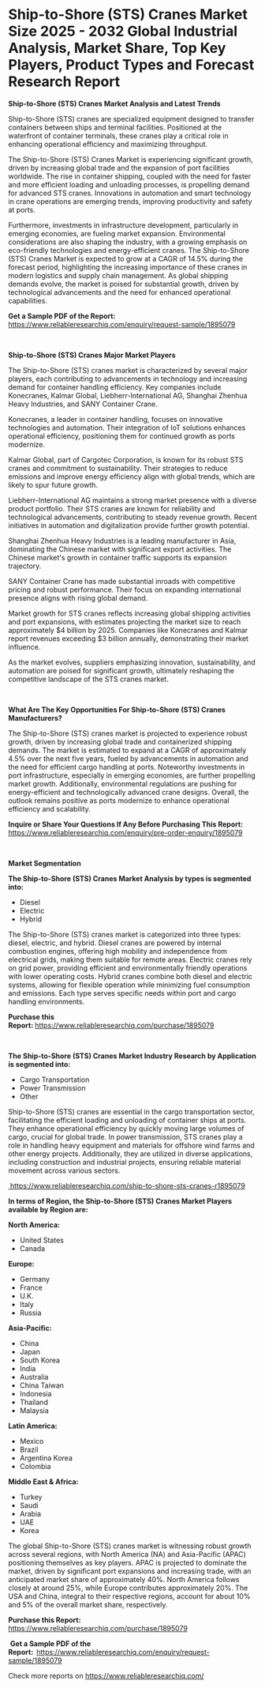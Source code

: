 <p><h1>Ship-to-Shore (STS) Cranes Market Size 2025 - 2032 Global Industrial Analysis, Market Share, Top Key Players, Product Types and Forecast Research Report</h1></p><p><strong>Ship-to-Shore (STS) Cranes Market Analysis and Latest Trends</strong></p>
<p><p>Ship-to-Shore (STS) cranes are specialized equipment designed to transfer containers between ships and terminal facilities. Positioned at the waterfront of container terminals, these cranes play a critical role in enhancing operational efficiency and maximizing throughput. </p><p>The Ship-to-Shore (STS) Cranes Market is experiencing significant growth, driven by increasing global trade and the expansion of port facilities worldwide. The rise in container shipping, coupled with the need for faster and more efficient loading and unloading processes, is propelling demand for advanced STS cranes. Innovations in automation and smart technology in crane operations are emerging trends, improving productivity and safety at ports.</p><p>Furthermore, investments in infrastructure development, particularly in emerging economies, are fueling market expansion. Environmental considerations are also shaping the industry, with a growing emphasis on eco-friendly technologies and energy-efficient cranes. The Ship-to-Shore (STS) Cranes Market is expected to grow at a CAGR of 14.5% during the forecast period, highlighting the increasing importance of these cranes in modern logistics and supply chain management. As global shipping demands evolve, the market is poised for substantial growth, driven by technological advancements and the need for enhanced operational capabilities.</p></p>
<p><strong>Get a Sample PDF of the Report:&nbsp;</strong> <a href="https://www.reliableresearchiq.com/enquiry/request-sample/1895079?utm_campaign=99&utm_medium=2&utm_source=Github&utm_content=ia&utm_term=01032025&utm_id=ship-to-shore-sts-cranes">https://www.reliableresearchiq.com/enquiry/request-sample/1895079</a></p>
<p>&nbsp;</p>
<p><strong>Ship-to-Shore (STS) Cranes Major Market Players</strong></p>
<p><p>The Ship-to-Shore (STS) cranes market is characterized by several major players, each contributing to advancements in technology and increasing demand for container handling efficiency. Key companies include Konecranes, Kalmar Global, Liebherr-International AG, Shanghai Zhenhua Heavy Industries, and SANY Container Crane.</p><p>Konecranes, a leader in container handling, focuses on innovative technologies and automation. Their integration of IoT solutions enhances operational efficiency, positioning them for continued growth as ports modernize.</p><p>Kalmar Global, part of Cargotec Corporation, is known for its robust STS cranes and commitment to sustainability. Their strategies to reduce emissions and improve energy efficiency align with global trends, which are likely to spur future growth.</p><p>Liebherr-International AG maintains a strong market presence with a diverse product portfolio. Their STS cranes are known for reliability and technological advancements, contributing to steady revenue growth. Recent initiatives in automation and digitalization provide further growth potential.</p><p>Shanghai Zhenhua Heavy Industries is a leading manufacturer in Asia, dominating the Chinese market with significant export activities. The Chinese market's growth in container traffic supports its expansion trajectory.</p><p>SANY Container Crane has made substantial inroads with competitive pricing and robust performance. Their focus on expanding international presence aligns with rising global demand.</p><p>Market growth for STS cranes reflects increasing global shipping activities and port expansions, with estimates projecting the market size to reach approximately $4 billion by 2025. Companies like Konecranes and Kalmar report revenues exceeding $3 billion annually, demonstrating their market influence.</p><p>As the market evolves, suppliers emphasizing innovation, sustainability, and automation are poised for significant growth, ultimately reshaping the competitive landscape of the STS cranes market.</p></p>
<p>&nbsp;</p>
<p><strong>What Are The Key Opportunities For Ship-to-Shore (STS) Cranes Manufacturers?</strong></p>
<p><p>The Ship-to-Shore (STS) cranes market is projected to experience robust growth, driven by increasing global trade and containerized shipping demands. The market is estimated to expand at a CAGR of approximately 4.5% over the next five years, fueled by advancements in automation and the need for efficient cargo handling at ports. Noteworthy investments in port infrastructure, especially in emerging economies, are further propelling market growth. Additionally, environmental regulations are pushing for energy-efficient and technologically advanced crane designs. Overall, the outlook remains positive as ports modernize to enhance operational efficiency and scalability.</p></p>
<p><strong>Inquire or Share Your Questions If Any Before Purchasing This Report:</strong> <a href="https://www.reliableresearchiq.com/enquiry/pre-order-enquiry/1895079?utm_campaign=99&utm_medium=2&utm_source=Github&utm_content=ia&utm_term=01032025&utm_id=ship-to-shore-sts-cranes">https://www.reliableresearchiq.com/enquiry/pre-order-enquiry/1895079</a></p>
<p>&nbsp;</p>
<p><strong>Market Segmentation</strong></p>
<p><strong>The Ship-to-Shore (STS) Cranes Market Analysis by types is segmented into:</strong></p>
<p><ul><li>Diesel</li><li>Electric</li><li>Hybrid</li></ul></p>
<p><p>The Ship-to-Shore (STS) cranes market is categorized into three types: diesel, electric, and hybrid. Diesel cranes are powered by internal combustion engines, offering high mobility and independence from electrical grids, making them suitable for remote areas. Electric cranes rely on grid power, providing efficient and environmentally friendly operations with lower operating costs. Hybrid cranes combine both diesel and electric systems, allowing for flexible operation while minimizing fuel consumption and emissions. Each type serves specific needs within port and cargo handling environments.</p></p>
<p><strong>Purchase this Report:&nbsp;</strong><a href="https://www.reliableresearchiq.com/purchase/1895079?utm_campaign=99&utm_medium=2&utm_source=Github&utm_content=ia&utm_term=01032025&utm_id=ship-to-shore-sts-cranes">https://www.reliableresearchiq.com/purchase/1895079</a></p>
<p>&nbsp;</p>
<p><strong>The Ship-to-Shore (STS) Cranes Market Industry Research by Application is segmented into:</strong></p>
<p><ul><li>Cargo Transportation</li><li>Power Transmission</li><li>Other</li></ul></p>
<p><p>Ship-to-Shore (STS) cranes are essential in the cargo transportation sector, facilitating the efficient loading and unloading of container ships at ports. They enhance operational efficiency by quickly moving large volumes of cargo, crucial for global trade. In power transmission, STS cranes play a role in handling heavy equipment and materials for offshore wind farms and other energy projects. Additionally, they are utilized in diverse applications, including construction and industrial projects, ensuring reliable material movement across various sectors.</p></p>
<p><a href="https://www.reliableresearchiq.com/ship-to-shore-sts-cranes-r1895079?utm_campaign=99&utm_medium=2&utm_source=Github&utm_content=ia&utm_term=01032025&utm_id=ship-to-shore-sts-cranes">&nbsp;https://www.reliableresearchiq.com/ship-to-shore-sts-cranes-r1895079</a></p>
<p><strong>In terms of Region, the Ship-to-Shore (STS) Cranes Market Players available by Region are:</strong></p>
<p>
    <p> <strong> North America: </strong>
        <ul>
            <li>United States</li>
            <li>Canada</li>
        </ul>
        </p> 
    <p> <strong> Europe: </strong>
        <ul>
            <li>Germany</li>
            <li>France</li>
            <li>U.K.</li>
            <li>Italy</li>
            <li>Russia</li>
        </ul>
        </p> 
    <p> <strong> Asia-Pacific: </strong>
        <ul>
            <li>China</li>
            <li>Japan</li>
            <li>South Korea</li>
            <li>India</li>
            <li>Australia</li>
            <li>China Taiwan</li>
            <li>Indonesia</li>
            <li>Thailand</li>
            <li>Malaysia</li>
        </ul>
        </p> 
    <p> <strong> Latin America: </strong>
        <ul>
            <li>Mexico</li>
            <li>Brazil</li>
            <li>Argentina Korea</li>
            <li>Colombia</li>
        </ul>
        </p> 
    <p> <strong> Middle East & Africa: </strong>
        <ul>
            <li>Turkey</li>
            <li>Saudi</li>
            <li>Arabia</li>
            <li>UAE</li>
            <li>Korea</li>
        </ul>
    </p>
    </p>
<p><p>The global Ship-to-Shore (STS) cranes market is witnessing robust growth across several regions, with North America (NA) and Asia-Pacific (APAC) positioning themselves as key players. APAC is projected to dominate the market, driven by significant port expansions and increasing trade, with an anticipated market share of approximately 40%. North America follows closely at around 25%, while Europe contributes approximately 20%. The USA and China, integral to their respective regions, account for about 10% and 5% of the overall market share, respectively.</p></p>
<p><strong>Purchase this Report: </strong><a href="https://www.reliableresearchiq.com/purchase/1895079?utm_campaign=99&utm_medium=2&utm_source=Github&utm_content=ia&utm_term=01032025&utm_id=ship-to-shore-sts-cranes">https://www.reliableresearchiq.com/purchase/1895079</a></p>
<p>&nbsp;<strong>Get a Sample PDF of the Report:&nbsp;&nbsp;</strong><a href="https://www.reliableresearchiq.com/enquiry/request-sample/1895079?utm_campaign=99&utm_medium=2&utm_source=Github&utm_content=ia&utm_term=01032025&utm_id=ship-to-shore-sts-cranes">https://www.reliableresearchiq.com/enquiry/request-sample/1895079</a></p>
<p><strong></strong></p>
<p>Check more reports on <a href="https://www.reliableresearchiq.com/?utm_campaign=99&utm_medium=2&utm_source=Github&utm_content=ia&utm_term=01032025&utm_id=ship-to-shore-sts-cranes">https://www.reliableresearchiq.com/</a></p>
